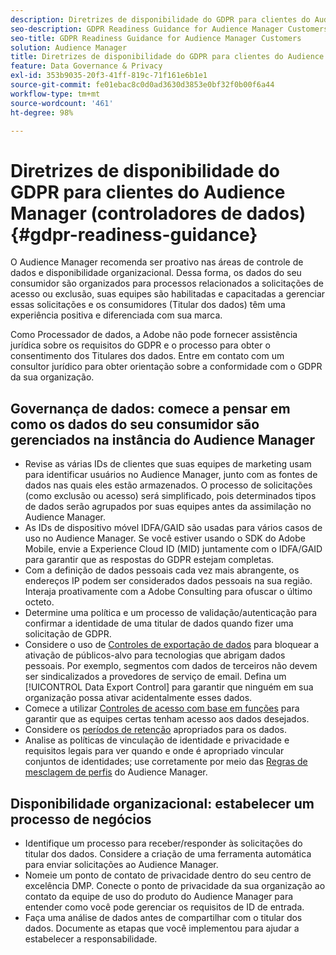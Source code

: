```yaml
---
description: Diretrizes de disponibilidade do GDPR para clientes do Audience Manager
seo-description: GDPR Readiness Guidance for Audience Manager Customers
seo-title: GDPR Readiness Guidance for Audience Manager Customers
solution: Audience Manager
title: Diretrizes de disponibilidade do GDPR para clientes do Audience Manager
feature: Data Governance & Privacy
exl-id: 353b9035-20f3-41ff-819c-71f161e6b1e1
source-git-commit: fe01ebac8c0d0ad3630d3853e0bf32f0b00f6a44
workflow-type: tm+mt
source-wordcount: '461'
ht-degree: 98%

---
```


# Diretrizes de disponibilidade do GDPR para clientes do Audience Manager (controladores de dados) {#gdpr-readiness-guidance}

O Audience Manager recomenda ser proativo nas áreas de controle de dados e disponibilidade organizacional. Dessa forma, os dados do seu consumidor são organizados para processos relacionados a solicitações de acesso ou exclusão, suas equipes são habilitadas e capacitadas a gerenciar essas solicitações e os consumidores (Titular dos dados) têm uma experiência positiva e diferenciada com sua marca.

Como Processador de dados, a Adobe não pode fornecer assistência jurídica sobre os requisitos do GDPR e o processo para obter o consentimento dos Titulares dos dados. Entre em contato com um consultor jurídico para obter orientação sobre a conformidade com o GDPR da sua organização.

## Governança de dados: comece a pensar em como os dados do seu consumidor são gerenciados na instância do Audience Manager

* Revise as várias IDs de clientes que suas equipes de marketing usam para identificar usuários no Audience Manager, junto com as fontes de dados nas quais eles estão armazenados. O processo de solicitações (como exclusão ou acesso) será simplificado, pois determinados tipos de dados serão agrupados por suas equipes antes da assimilação no Audience Manager.
* As IDs de dispositivo móvel IDFA/GAID são usadas para vários casos de uso no Audience Manager. Se você estiver usando o SDK do Adobe Mobile, envie a Experience Cloud ID (MID) juntamente com o IDFA/GAID para garantir que as respostas do GDPR estejam completas.
* Com a definição de dados pessoais cada vez mais abrangente, os endereços IP podem ser considerados dados pessoais na sua região. Interaja proativamente com a Adobe Consulting para ofuscar o último octeto.
* Determine uma política e um processo de validação/autenticação para confirmar a identidade de uma titular de dados quando fizer uma solicitação de GDPR.
* Considere o uso de [Controles de exportação de dados](../../features/data-export-controls.md) para bloquear a ativação de públicos-alvo para tecnologias que abrigam dados pessoais. Por exemplo, segmentos com dados de terceiros não devem ser sindicalizados a provedores de serviço de email. Defina um [!UICONTROL Data Export Control] para garantir que ninguém em sua organização possa ativar acidentalmente esses dados.
* Comece a utilizar [Controles de acesso com base em funções](../../features/administration/administration-overview.md) para garantir que as equipes certas tenham acesso aos dados desejados.
* Considere os [períodos de retenção](../../faq/faq-privacy.md#data-retention-faq) apropriados para os dados.
* Analise as políticas de vinculação de identidade e privacidade e requisitos legais para ver quando e onde é apropriado vincular conjuntos de identidades; use corretamente por meio das [Regras de mesclagem de perfis](../../features/profile-merge-rules/merge-rules-overview.md) do Audience Manager.

## Disponibilidade organizacional: estabelecer um processo de negócios

* Identifique um processo para receber/responder às solicitações do titular dos dados. Considere a criação de uma ferramenta automática para enviar solicitações ao Audience Manager.
* Nomeie um ponto de contato de privacidade dentro do seu centro de excelência DMP. Conecte o ponto de privacidade da sua organização ao contato da equipe de uso do produto do Audience Manager para entender como você pode gerenciar os requisitos de ID de entrada.
* Faça uma análise de dados antes de compartilhar com o titular dos dados. Documente as etapas que você implementou para ajudar a estabelecer a responsabilidade.
